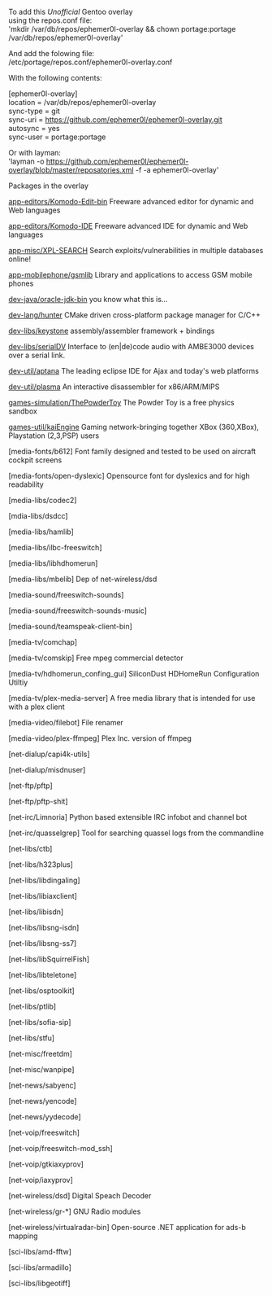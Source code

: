 To add this *Unofficial* Gentoo overlay  
using the repos.conf file:  
'mkdir /var/db/repos/ephemer0l-overlay && chown portage:portage /var/db/repos/ephemer0l-overlay'  
  
And add the folowing file:  
/etc/portage/repos.conf/ephemer0l-overlay.conf  
  
With the following contents:  
  
[ephemer0l-overlay]  
location = /var/db/repos/ephemer0l-overlay  
sync-type = git  
sync-uri = https://github.com/ephemer0l/ephemer0l-overlay.git  
autosync = yes  
sync-user = portage:portage  
  
Or with layman:  
'layman -o https://github.com/ephemer0l/ephemer0l-overlay/blob/master/reposatories.xml -f -a ephemer0l-overlay'  


Packages in the overlay

[app-editors/Komodo-Edit-bin](http://www.activestate.com/products/komodo_edit) Freeware advanced editor for dynamic and Web languages 

[app-editors/Komodo-IDE](://www.activestate.com/komodo-ide) Freeware advanced IDE for dynamic and Web languages 

[app-misc/XPL-SEARCH](https://github.com/CoderPirata/XPL-SEARCH) Search exploits/vulnerabilities in multiple databases online! 

[app-mobilephone/gsmlib](http://www.pxh.de/fs/gsmlib/) Library and applications to access GSM mobile phones  

[dev-java/oracle-jdk-bin](http://www.oracle.com/technetwork/java/javase/) you know what this is... 

[dev-lang/hunter](https://cpp-pm-hunter.readthedocs.io/en/latest/overview.html) CMake driven cross-platform package manager for C/C++ 

[dev-libs/keystone](http://www.keystone-engine.org/) assembly/assembler framework + bindings 

[dev-libs/serialDV]() Interface to (en|de)code audio with AMBE3000 devices over a serial link. 

[dev-util/aptana](https://github.com/ephemer0l/ephemer0l-overlay/tree/master/dev-util/aptana) The leading eclipse IDE for Ajax and today's web platforms  

[dev-util/plasma](https://github.com/ephemer0l/ephemer0l-overlay/tree/master/dev-util/plasma) An interactive disassembler for x86/ARM/MIPS  

[games-simulation/ThePowderToy](https://github.com/ephemer0l/ephemer0l-overlay/tree/master/games-simulation/ThePowderToy) The Powder Toy is a free physics sandbox  

[games-util/kaiEngine](https://github.com/ephemer0l/ephemer0l-overlay/tree/master/games-util/kaiEngine) Gaming network-bringing together XBox (360,XBox), Playstation (2,3,PSP) users  

[media-fonts/b612] Font family designed and tested to be used on aircraft cockpit screens  

[media-fonts/open-dyslexic] Opensource font for dyslexics and for high readability  

[media-libs/codec2]

[mdia-libs/dsdcc]

[media-libs/hamlib] 

[media-libs/ilbc-freeswitch]

[media-libs/libhdhomerun] 

[media-libs/mbelib] Dep of net-wireless/dsd

[media-sound/freeswitch-sounds]

[media-sound/freeswitch-sounds-music]

[media-sound/teamspeak-client-bin] 

[media-tv/comchap]

[media-tv/comskip] Free mpeg commercial detector

[media-tv/hdhomerun_confing_gui] SiliconDust HDHomeRun Configuration Utiltiy  

[media-tv/plex-media-server] A free media library that is intended for use with a plex client  

[media-video/filebot] File renamer 

[media-video/plex-ffmpeg] Plex Inc. version of ffmpeg 

[net-dialup/capi4k-utils]

[net-dialup/misdnuser]

[net-ftp/pftp] 

[net-ftp/pftp-shit] 

[net-irc/Limnoria] Python based extensible IRC infobot and channel bot

[net-irc/quasselgrep] Tool for searching quassel logs from the commandline

[net-libs/ctb]

[net-libs/h323plus]

[net-libs/libdingaling]

[net-libs/libiaxclient]

[net-libs/libisdn]

[net-libs/libsng-isdn]

[net-libs/libsng-ss7]

[net-libs/libSquirrelFish]

[net-libs/libteletone]

[net-libs/osptoolkit]

[net-libs/ptlib]

[net-libs/sofia-sip]

[net-libs/stfu]

[net-misc/freetdm]

[net-misc/wanpipe]

[net-news/sabyenc]

[net-news/yencode] 

[net-news/yydecode] 

[net-voip/freeswitch]

[net-voip/freeswitch-mod_ssh]

[net-voip/gtkiaxyprov]

[net-voip/iaxyprov]

[net-wireless/dsd] Digital Speach Decoder

[net-wireless/gr-*] GNU Radio modules

[net-wireless/virtualradar-bin] Open-source .NET application for ads-b mapping

[sci-libs/amd-fftw]

[sci-libs/armadillo]

[sci-libs/libgeotiff]

